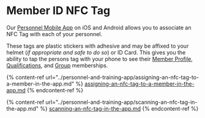 # Member ID NFC Tag

Our [Personnel Mobile App](../personnel-and-training-app/) on iOS and Android allows you to associate an NFC Tag with each of your personnel.

These tags are plastic stickers with adhesive and may be affixed to your helmet (_if appropriate and safe to do so_) or ID Card.  This gives you the ability to tap the persons tag with your phone to see their [Member Profile](member-profile-fields.md), [Qualifications](../qualifications/), and [Group](../groups/) memberships.

{% content-ref url="../personnel-and-training-app/assigning-an-nfc-tag-to-a-member-in-the-app.md" %}
[assigning-an-nfc-tag-to-a-member-in-the-app.md](../personnel-and-training-app/assigning-an-nfc-tag-to-a-member-in-the-app.md)
{% endcontent-ref %}

{% content-ref url="../personnel-and-training-app/scanning-an-nfc-tag-in-the-app.md" %}
[scanning-an-nfc-tag-in-the-app.md](../personnel-and-training-app/scanning-an-nfc-tag-in-the-app.md)
{% endcontent-ref %}
